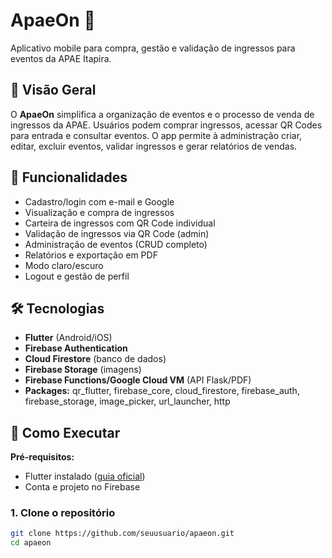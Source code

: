 # ApaeOn 🎫

Aplicativo mobile para compra, gestão e validação de ingressos para eventos da APAE Itapira.

## 📱 Visão Geral

O **ApaeOn** simplifica a organização de eventos e o processo de venda de ingressos da APAE. Usuários podem comprar ingressos, acessar QR Codes para entrada e consultar eventos. O app permite à administração criar, editar, excluir eventos, validar ingressos e gerar relatórios de vendas.

## 🚀 Funcionalidades

- Cadastro/login com e-mail e Google
- Visualização e compra de ingressos
- Carteira de ingressos com QR Code individual
- Validação de ingressos via QR Code (admin)
- Administração de eventos (CRUD completo)
- Relatórios e exportação em PDF
- Modo claro/escuro
- Logout e gestão de perfil

## 🛠️ Tecnologias

- **Flutter** (Android/iOS)
- **Firebase Authentication**
- **Cloud Firestore** (banco de dados)
- **Firebase Storage** (imagens)
- **Firebase Functions/Google Cloud VM** (API Flask/PDF)
- **Packages:** qr_flutter, firebase_core, cloud_firestore, firebase_auth, firebase_storage, image_picker, url_launcher, http

## 📲 Como Executar

**Pré-requisitos:**  
- Flutter instalado ([guia oficial](https://docs.flutter.dev/get-started/install))
- Conta e projeto no Firebase

### 1. Clone o repositório

```bash
git clone https://github.com/seuusuario/apaeon.git
cd apaeon
